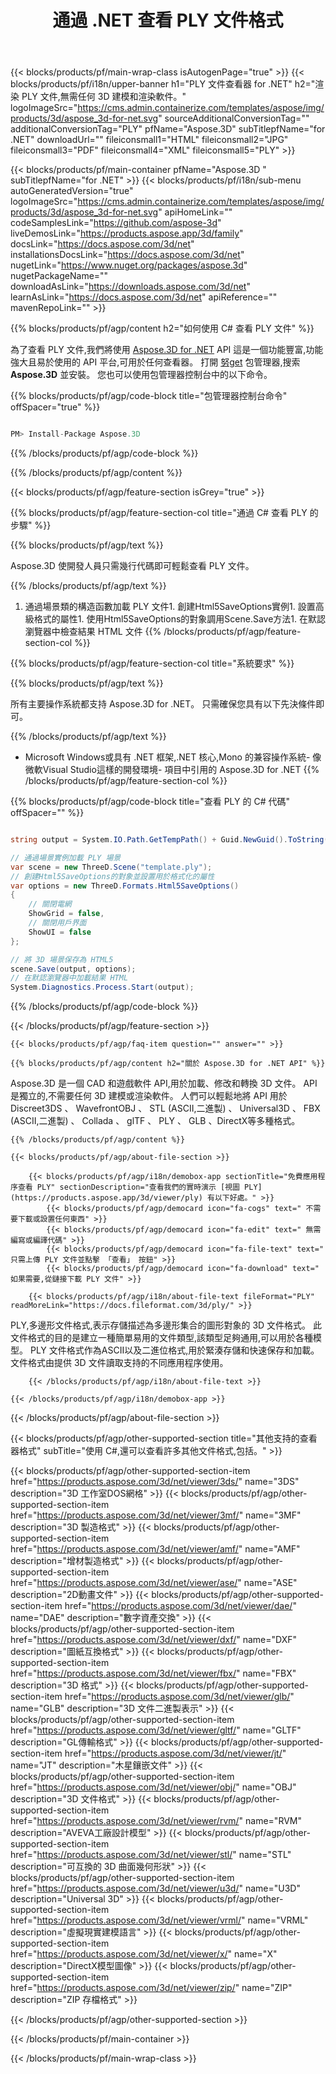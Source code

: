 ﻿---
title: 通過 .NET 查看 PLY 文件格式 
weight: 3140
url: /zh-hant/net/viewer/ply/ 
description: C# 源代碼,用於在 .NET 框架,.NET 核心,Mono 上加載,呈現和顯示 PLY 文檔。
---
{{< blocks/products/pf/main-wrap-class isAutogenPage="true" >}}
{{< blocks/products/pf/i18n/upper-banner h1="PLY 文件查看器 for .NET" h2="渲染 PLY 文件,無需任何 3D 建模和渲染軟件。" logoImageSrc="https://cms.admin.containerize.com/templates/aspose/img/products/3d/aspose_3d-for-net.svg" sourceAdditionalConversionTag="" additionalConversionTag="PLY" pfName="Aspose.3D" subTitlepfName="for .NET" downloadUrl="" fileiconsmall1="HTML" fileiconsmall2="JPG" fileiconsmall3="PDF" fileiconsmall4="XML" fileiconsmall5="PLY" >}}

{{< blocks/products/pf/main-container pfName="Aspose.3D " subTitlepfName="for .NET" >}}
{{< blocks/products/pf/i18n/sub-menu autoGeneratedVersion="true" logoImageSrc="https://cms.admin.containerize.com/templates/aspose/img/products/3d/aspose_3d-for-net.svg" apiHomeLink="" codeSamplesLink="https://github.com/aspose-3d" liveDemosLink="https://products.aspose.app/3d/family" docsLink="https://docs.aspose.com/3d/net" installationsDocsLink="https://docs.aspose.com/3d/net" nugetLink="https://www.nuget.org/packages/aspose.3d" nugetPackageName="" downloadAsLink="https://downloads.aspose.com/3d/net" learnAsLink="https://docs.aspose.com/3d/net" apiReference="" mavenRepoLink="" >}}

{{% blocks/products/pf/agp/content h2="如何使用 C# 查看 PLY 文件" %}}

 為了查看 PLY 文件,我們將使用
 [Aspose.3D for .NET](https://products.aspose.com/3d/net) 
 API 這是一個功能豐富,功能強大且易於使用的 API 平台,可用於任何查看器。 打開
 [努get](https://www.nuget.org/packages/aspose.3d) 
 包管理器,搜索
 **Aspose.3D** 
 並安裝。 您也可以使用包管理器控制台中的以下命令。

{{% blocks/products/pf/agp/code-block title="包管理器控制台命令" offSpacer="true" %}}

```cs

PM> Install-Package Aspose.3D


```

{{% /blocks/products/pf/agp/code-block %}}

{{% /blocks/products/pf/agp/content %}}

{{< blocks/products/pf/agp/feature-section isGrey="true" >}}

{{% blocks/products/pf/agp/feature-section-col title="通過 C# 查看 PLY 的步驟" %}}

{{% blocks/products/pf/agp/text %}}

 Aspose.3D 使開發人員只需幾行代碼即可輕鬆查看 PLY 文件。

{{% /blocks/products/pf/agp/text %}}

1. 通過場景類的構造函數加載 PLY 文件1. 創建Html5SaveOptions實例1. 設置高級格式的屬性1. 使用Html5SaveOptions的對象調用Scene.Save方法1. 在默認瀏覽器中檢查結果 HTML 文件
{{% /blocks/products/pf/agp/feature-section-col %}}

{{% blocks/products/pf/agp/feature-section-col title="系統要求" %}}

{{% blocks/products/pf/agp/text %}}

 所有主要操作系統都支持 Aspose.3D for .NET。 只需確保您具有以下先決條件即可。

{{% /blocks/products/pf/agp/text %}}

- Microsoft Windows或具有 .NET 框架,.NET 核心,Mono 的兼容操作系統- 像微軟Visual Studio這樣的開發環境- 項目中引用的 Aspose.3D for .NET
{{% /blocks/products/pf/agp/feature-section-col %}}

{{% blocks/products/pf/agp/code-block title="查看 PLY 的 C# 代碼" offSpacer="" %}}

```cs

string output = System.IO.Path.GetTempPath() + Guid.NewGuid().ToString() + ".html";

// 通過場景實例加載 PLY 場景
var scene = new ThreeD.Scene("template.ply");
// 創建Html5SaveOptions的對象並設置用於格式化的屬性
var options = new ThreeD.Formats.Html5SaveOptions()
{
    // 關閉電網
    ShowGrid = false,
    // 關閉用戶界面
    ShowUI = false
};

// 將 3D 場景保存為 HTML5
scene.Save(output, options);
// 在默認瀏覽器中加載結果 HTML
System.Diagnostics.Process.Start(output);


```

{{% /blocks/products/pf/agp/code-block %}}

{{< /blocks/products/pf/agp/feature-section >}}

    {{< blocks/products/pf/agp/faq-item question="" answer="" >}}
 

<!-- aboutfile Starts -->

    {{% blocks/products/pf/agp/content h2="關於 Aspose.3D for .NET API" %}}

 Aspose.3D 是一個 CAD 和遊戲軟件 API,用於加載、修改和轉換 3D 文件。 API 是獨立的,不需要任何 3D 建模或渲染軟件。 人們可以輕鬆地將 API 用於 Discreet3DS 、 WavefrontOBJ 、 STL (ASCII,二進製) 、 Universal3D 、 FBX (ASCII,二進製) 、 Collada 、 glTF 、 PLY 、 GLB 、DirectX等多種格式。 



    {{% /blocks/products/pf/agp/content %}}

    {{< blocks/products/pf/agp/about-file-section >}}

        {{< blocks/products/pf/agp/i18n/demobox-app sectionTitle="免費應用程序查看 PLY" sectionDescription="查看我們的實時演示 [視圖 PLY](https://products.aspose.app/3d/viewer/ply) 有以下好處。" >}}
            {{< blocks/products/pf/agp/democard icon="fa-cogs" text=" 不需要下載或設置任何東西" >}}
            {{< blocks/products/pf/agp/democard icon="fa-edit" text=" 無需編寫或編譯代碼" >}}
            {{< blocks/products/pf/agp/democard icon="fa-file-text" text=" 只需上傳 PLY 文件並點擊 「查看」 按鈕" >}}
            {{< blocks/products/pf/agp/democard icon="fa-download" text=" 如果需要,從鏈接下載 PLY 文件" >}}

        {{< blocks/products/pf/agp/i18n/about-file-text fileFormat="PLY" readMoreLink="https://docs.fileformat.com/3d/ply/" >}}
PLY,多邊形文件格式,表示存儲描述為多邊形集合的圖形對象的 3D 文件格式。 此文件格式的目的是建立一種簡單易用的文件類型,該類型足夠通用,可以用於各種模型。 PLY 文件格式作為ASCII以及二進位格式,用於緊湊存儲和快速保存和加載。 文件格式由提供 3D 文件讀取支持的不同應用程序使用。

        {{< /blocks/products/pf/agp/i18n/about-file-text >}}

    {{< /blocks/products/pf/agp/i18n/demobox-app >}}

{{< /blocks/products/pf/agp/about-file-section >}}

<!-- aboutfile Ends -->

{{< blocks/products/pf/agp/other-supported-section title="其他支持的查看器格式" subTitle="使用 C#,還可以查看許多其他文件格式,包括。" >}}

{{< blocks/products/pf/agp/other-supported-section-item href="https://products.aspose.com/3d/net/viewer/3ds/" name="3DS" description="3D 工作室DOS網格" >}}
{{< blocks/products/pf/agp/other-supported-section-item href="https://products.aspose.com/3d/net/viewer/3mf/" name="3MF" description="3D 製造格式" >}}
{{< blocks/products/pf/agp/other-supported-section-item href="https://products.aspose.com/3d/net/viewer/amf/" name="AMF" description="增材製造格式" >}}
{{< blocks/products/pf/agp/other-supported-section-item href="https://products.aspose.com/3d/net/viewer/ase/" name="ASE" description="2D動畫文件" >}}
{{< blocks/products/pf/agp/other-supported-section-item href="https://products.aspose.com/3d/net/viewer/dae/" name="DAE" description="數字資產交換" >}}
{{< blocks/products/pf/agp/other-supported-section-item href="https://products.aspose.com/3d/net/viewer/dxf/" name="DXF" description="圖紙互換格式" >}}
{{< blocks/products/pf/agp/other-supported-section-item href="https://products.aspose.com/3d/net/viewer/fbx/" name="FBX" description="3D 格式" >}}
{{< blocks/products/pf/agp/other-supported-section-item href="https://products.aspose.com/3d/net/viewer/glb/" name="GLB" description="3D 文件二進製表示" >}}
{{< blocks/products/pf/agp/other-supported-section-item href="https://products.aspose.com/3d/net/viewer/gltf/" name="GLTF" description="GL傳輸格式" >}}
{{< blocks/products/pf/agp/other-supported-section-item href="https://products.aspose.com/3d/net/viewer/jt/" name="JT" description="木星鑲嵌文件" >}}
{{< blocks/products/pf/agp/other-supported-section-item href="https://products.aspose.com/3d/net/viewer/obj/" name="OBJ" description="3D 文件格式" >}}
{{< blocks/products/pf/agp/other-supported-section-item href="https://products.aspose.com/3d/net/viewer/rvm/" name="RVM" description="AVEVA工廠設計模型" >}}
{{< blocks/products/pf/agp/other-supported-section-item href="https://products.aspose.com/3d/net/viewer/stl/" name="STL" description="可互換的 3D 曲面幾何形狀" >}}
{{< blocks/products/pf/agp/other-supported-section-item href="https://products.aspose.com/3d/net/viewer/u3d/" name="U3D" description="Universal 3D" >}}
{{< blocks/products/pf/agp/other-supported-section-item href="https://products.aspose.com/3d/net/viewer/vrml/" name="VRML" description="虛擬現實建模語言" >}}
{{< blocks/products/pf/agp/other-supported-section-item href="https://products.aspose.com/3d/net/viewer/x/" name="X" description="DirectX模型圖像" >}}
{{< blocks/products/pf/agp/other-supported-section-item href="https://products.aspose.com/3d/net/viewer/zip/" name="ZIP" description="ZIP 存檔格式" >}}

{{< /blocks/products/pf/agp/other-supported-section >}}

{{< /blocks/products/pf/main-container >}}
    
{{< /blocks/products/pf/main-wrap-class >}}